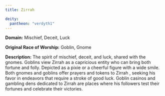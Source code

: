 ```yaml
---
title: Zirrah

deity: 
  pantheon: "verdyth1"
---
```


**Domain:** Mischief, Deceit, Luck

**Original Race of Worship:** Goblin, Gnome

**Description:** The spirit of mischief, deceit, and luck, shared with the gnomes. Goblins view Zirrah as a capricious entity who can bring both fortune and folly. Depicted as a pixie or a cheerful figure with a wide smile. Both gnomes and goblins offer prayers and tokens to Zirrah , seeking his favor in endeavors that require a stroke of good luck. Goblin casinos and gambling dens dedicated to Zirrah are places where his followers test their fortunes and celebrate their victories.

<!--more-->

